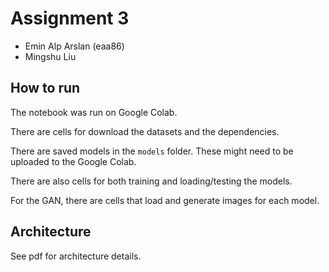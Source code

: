 # Assignment 3

- Emin Alp Arslan (eaa86)
- Mingshu Liu

## How to run
The notebook was run on Google Colab.

There are cells for download the datasets and the dependencies.

There are saved models in the `models` folder. These might need to be uploaded to the Google Colab.

There are also cells for both training and loading/testing the models.

For the GAN, there are cells that load and generate images for each model.

## Architecture
See pdf for architecture details.

